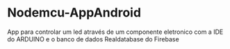 # Nodemcu-AppAndroid
App para controlar um led através de um componente eletronico com a IDE do ARDUINO e o banco de dados Realdatabase do Firebase
